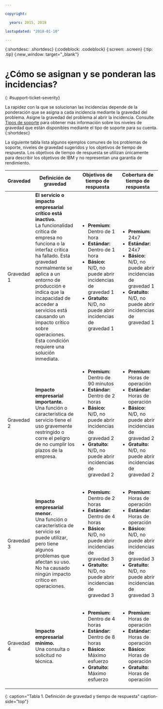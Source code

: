 ```yaml
---

copyright:

  years: 2015, 2018

lastupdated: "2018-01-10"

---
```


{:shortdesc: .shortdesc}
{:codeblock: .codeblock}
{:screen: .screen}
{:tip: .tip}
{:new_window: target="_blank"}


# ¿Cómo se asignan y se ponderan las incidencias?
{: #support-ticket-severity}

La rapidez con la que se solucionan las incidencias depende de la ponderación que se asigna a cada incidencia mediante la gravedad del problema. Asigne la gravedad del problema al abrir la incidencia. Consulte [Tipos de soporte](/docs/get-support/getstarttssup.html#typesofsupport) para obtener más información sobre los niveles de gravedad que están disponibles mediante el tipo de soporte para su cuenta.
{:shortdesc}

La siguiente tabla lista algunos ejemplos comunes de los problemas de soporte, niveles de gravedad sugeridos y los objetivos de tiempo de respuesta. Los objetivos de tiempo de respuesta se utilizan únicamente para describir los objetivos de IBM y no representan una garantía de rendimiento.

Gravedad | Definición de gravedad | Objetivos de tiempo de respuesta | Cobertura de tiempo de respuesta
------|-------- | --- | --- |
Gravedad 1 | <strong>El servicio o impacto empresarial crítico está inactivo.</strong> <br> La funcionalidad crítica de empresa no funciona o la interfaz crítica ha fallado. Esta gravedad normalmente se aplica a un entorno de producción e indica que la incapacidad de acceder a servicios está causando un impacto crítico sobre operaciones.  Esta condición requiere una solución inmediata. | <ul><li><strong>Premium:</strong> Dentro de 1 hora</li><li><strong>Estándar:</strong> Dentro de 1 hora</li><li><strong>Básico:</strong> N/D, no puede abrir incidencias de gravedad 1</li><li><strong>Gratuito:</strong> N/D, no puede abrir incidencias de gravedad 1</li></ul> | <ul><li><strong>Premium:</strong> 24x7</li><li><strong>Estándar:</strong> 24x7</li><li><strong>Básico:</strong> N/D, no puede abrir incidencias de gravedad 1</li><li><strong>Gratuito:</strong> N/D, no puede abrir incidencias de gravedad 1</li></ul> 			   
Gravedad 2 | <strong>Impacto empresarial importante.</strong> <br> Una función o característica de servicio tiene el uso gravemente restringido o corre el peligro de no cumplir los plazos de la empresa. | <ul><li><strong>Premium:</strong> Dentro de 90 minutos </li><li><strong>Estándar:</strong> Dentro de 2 horas</li><li><strong>Básico:</strong> N/D, no puede abrir incidencias de gravedad 2</li><li><strong>Gratuito:</strong> N/D, no puede abrir incidencias de gravedad 2</li></ul> | <ul><li><strong>Premium:</strong> Horas de operación </li><li><strong>Estándar:</strong> Horas de operación </li><li><strong>Básico:</strong> N/D, no puede abrir incidencias de gravedad 2</li><li><strong>Gratuito:</strong> N/D, no puede abrir incidencias de gravedad 2</li></ul>
Gravedad 3 | <strong>Impacto empresarial menor.</strong> <br> Una función o característica de servicio se puede utilizar, pero tiene algunos problemas que afectan su uso. No ha causado ningún impacto crítico en operaciones. | <ul><li><strong>Premium:</strong> Dentro de 2 horas</li><li><strong>Estándar:</strong> Dentro de 4 horas</li><li><strong>Básico:</strong> N/D, no puede abrir incidencias de gravedad 3</li><li><strong>Gratuito:</strong> N/D, no puede abrir incidencias de gravedad 3</li></ul> | <ul><li><strong>Premium:</strong> Horas de operación </li><li><strong>Estándar:</strong> Horas de operación </li><li><strong>Básico:</strong> N/D, no puede abrir incidencias de gravedad 3</li><li><strong>Gratuito:</strong> N/D, no puede abrir incidencias de gravedad 3</li></ul>
Gravedad 4 | <strong>Impacto empresarial mínimo.</strong> <br> Una consulta o solicitud no técnica. | <ul><li><strong>Premium:</strong> Dentro de 4 horas</li><li><strong>Estándar:</strong> Dentro de 8 horas</li><li><strong>Básico:</strong> Máximo esfuerzo </li><li><strong>Gratuito:</strong> Máximo esfuerzo</li></ul> | <ul><li><strong>Premium:</strong> Horas de operación </li><li><strong>Estándar:</strong> Horas de operación </li><li><strong>Básico:</strong> Horas de operación </li><li><strong>Gratuito:</strong> Horas de operación </li></ul>
{: caption="Tabla 1. Definición de gravedad y tiempo de respuesta" caption-side="top"}

